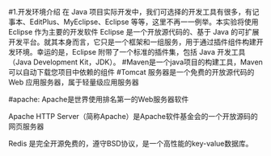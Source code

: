 #1.开发环境介绍
在 Java 项目实际开发中，我们可选择的开发工具有很多，有记事本、EditPlus、MyEclipse、Eclipse 等等，这里不再一一例举。本实验将使用 Eclipse 作为主要的开发软件
Eclipse 是一个开放源代码的、基于 Java 的可扩展开发平台。就其本身而言，它只是一个框架和一组服务，用于通过插件组件构建开发环境。幸运的是，Eclipse 附带了一个标准的插件集，包括 Java 开发工具（Java Development Kit，JDK）。
#Maven是一个java项目的构建工具，Maven可以自动下载您项目中依赖的组件
#Tomcat 服务器是一个免费的开放源代码的Web 应用服务器，属于轻量级应用服务器

#apache:
Apache是世界使用排名第一的Web服务器软件

Apache HTTP Server（简称Apache）是Apache软件基金会的一个开放源码的网页服务器

Redis 是完全开源免费的，遵守BSD协议，是一个高性能的key-value数据库。
